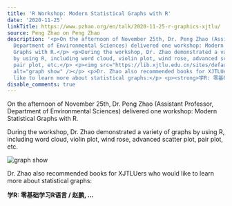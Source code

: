 ```yaml
---
title: 'R Workshop: Modern Statistical Graphs with R'
date: '2020-11-25'
linkTitle: https://www.pzhao.org/en/talk/2020-11-25-r-graphics-xjtlu/
source: Peng Zhao on Peng Zhao
description: '<p>On the afternoon of November 25th, Dr. Peng Zhao (Assistant Professor,
  Department of Environmental Sciences) delivered one workshop: Modern Statistical
  Graphs with R.</p> <p>During the workshop, Dr. Zhao demonstrated a variety of graphs
  by using R, including word cloud, violin plot, wind rose, advanced scatter plot,
  pair plot, etc.</p> <p><img src="https://lib.xjtlu.edu.cn/sites/default/files/inline-images/2_6.png"
  alt="graph show" /></p> <p>Dr. Zhao also recommended books for XJTLUers who would
  like to learn more about statistical graphs:</p> <p><strong>学R: 零基础学习R语言 / 赵鹏, ...'
disable_comments: true
---
```

<p>On the afternoon of November 25th, Dr. Peng Zhao (Assistant Professor, Department of Environmental Sciences) delivered one workshop: Modern Statistical Graphs with R.</p> <p>During the workshop, Dr. Zhao demonstrated a variety of graphs by using R, including word cloud, violin plot, wind rose, advanced scatter plot, pair plot, etc.</p> <p><img src="https://lib.xjtlu.edu.cn/sites/default/files/inline-images/2_6.png" alt="graph show" /></p> <p>Dr. Zhao also recommended books for XJTLUers who would like to learn more about statistical graphs:</p> <p><strong>学R: 零基础学习R语言 / 赵鹏, ...